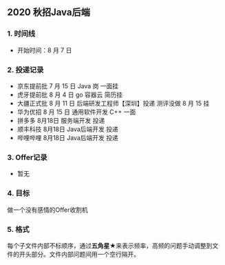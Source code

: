 ## 2020 秋招Java后端

### 1. 时间线

- 开始时间：8 月 7 日

### 2. 投递记录

- 京东提前批 7 月 15 日 Java 岗 一面挂
- 虎牙提前批 8 月 4 日 go 容器云 简历挂
- 大疆正式批 8 月 11 日 后端研发工程师【深圳】投递 测评没做 8 月 15 挂
- 华为优招 8 月 15 日 通用软件开发 C++ 一面
- 拼多多 8月18日 服务端开发 投递
- 顺丰科技 8月18日 Java后端开发 投递
- 哔哩哔哩 8月18日 Java后端开发 投递

### 3. Offer记录

- 暂无

### 4. 目标

做一个没有感情的Offer收割机

### 5. 格式

每个子文件内部不标顺序，通过**五角星**★来表示频率，高频的问题手动调整到文件的开头部分。文件内部问题间用一个空行隔开。

